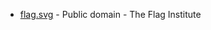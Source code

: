* [flag.svg](https://en.wikipedia.org/wiki/File:County_Flag_of_Nottinghamshire.svg) - Public domain - The Flag Institute
